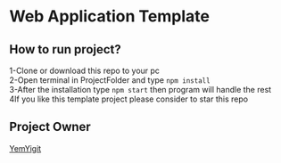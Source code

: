 # Web Application Template

## How to run project?
1-Clone or download this repo to your pc <br>
2-Open terminal in ProjectFolder and type ```npm install```<br>
3-After the installation type ```npm start``` then program will handle the rest<br>
4If you like this template project please consider to star this repo<br>

## Project Owner <br>
  [YemYigit](https://www.yemyigit.com/)
